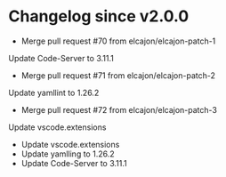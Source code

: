 # Changelog since v2.0.0
- Merge pull request #70 from elcajon/elcajon-patch-1

Update Code-Server to 3.11.1 
- Merge pull request #71 from elcajon/elcajon-patch-2

Update yamllint to 1.26.2 
- Merge pull request #72 from elcajon/elcajon-patch-3

Update vscode.extensions 
- Update vscode.extensions 
- Update yamlling to 1.26.2 
- Update Code-Server to 3.11.1 
